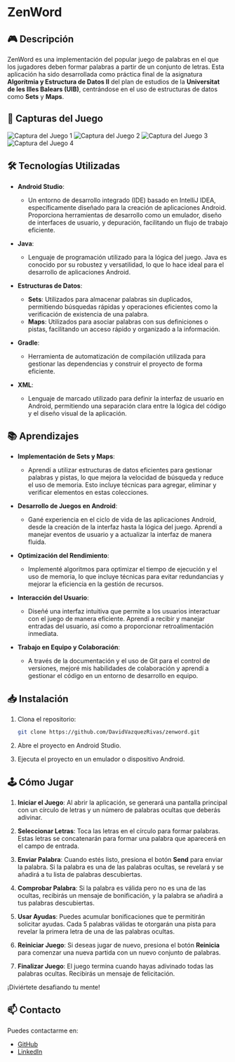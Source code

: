# ZenWord

## 🎮 Descripción

ZenWord es una implementación del popular juego de palabras en el que los jugadores deben formar palabras a partir de un conjunto de letras. Esta aplicación ha sido desarrollada como práctica final de la asignatura **Algorítmia y Estructura de Datos II** del plan de estudios de la **Universitat de les Illes Balears (UIB)**, centrándose en el uso de estructuras de datos como **Sets** y **Maps**.

## 📸 Capturas del Juego

![Captura del Juego 1](readmeImages/Captura1.png)
![Captura del Juego 2](readmeImages/Captura2.png)
![Captura del Juego 3](readmeImages/Captura3.png)
![Captura del Juego 4](readmeImages/Captura4.png)

## 🛠️ Tecnologías Utilizadas

- **Android Studio**: 
  - Un entorno de desarrollo integrado (IDE) basado en IntelliJ IDEA, específicamente diseñado para la creación de aplicaciones Android. Proporciona herramientas de desarrollo como un emulador, diseño de interfaces de usuario, y depuración, facilitando un flujo de trabajo eficiente.

- **Java**: 
  - Lenguaje de programación utilizado para la lógica del juego. Java es conocido por su robustez y versatilidad, lo que lo hace ideal para el desarrollo de aplicaciones Android. 

- **Estructuras de Datos**:
  - **Sets**: Utilizados para almacenar palabras sin duplicados, permitiendo búsquedas rápidas y operaciones eficientes como la verificación de existencia de una palabra.
  - **Maps**: Utilizados para asociar palabras con sus definiciones o pistas, facilitando un acceso rápido y organizado a la información.

- **Gradle**: 
  - Herramienta de automatización de compilación utilizada para gestionar las dependencias y construir el proyecto de forma eficiente.

- **XML**:
  - Lenguaje de marcado utilizado para definir la interfaz de usuario en Android, permitiendo una separación clara entre la lógica del código y el diseño visual de la aplicación.

## 📚 Aprendizajes

- **Implementación de Sets y Maps**:
  - Aprendí a utilizar estructuras de datos eficientes para gestionar palabras y pistas, lo que mejora la velocidad de búsqueda y reduce el uso de memoria. Esto incluye técnicas para agregar, eliminar y verificar elementos en estas colecciones.

- **Desarrollo de Juegos en Android**:
  - Gané experiencia en el ciclo de vida de las aplicaciones Android, desde la creación de la interfaz hasta la lógica del juego. Aprendí a manejar eventos de usuario y a actualizar la interfaz de manera fluida.

- **Optimización del Rendimiento**:
  - Implementé algoritmos para optimizar el tiempo de ejecución y el uso de memoria, lo que incluye técnicas para evitar redundancias y mejorar la eficiencia en la gestión de recursos.

- **Interacción del Usuario**:
  - Diseñé una interfaz intuitiva que permite a los usuarios interactuar con el juego de manera eficiente. Aprendí a recibir y manejar entradas del usuario, así como a proporcionar retroalimentación inmediata.

- **Trabajo en Equipo y Colaboración**:
  - A través de la documentación y el uso de Git para el control de versiones, mejoré mis habilidades de colaboración y aprendí a gestionar el código en un entorno de desarrollo en equipo.

## 📥 Instalación

1. Clona el repositorio:

   ```bash
   git clone https://github.com/DavidVazquezRivas/zenword.git
   ```

2. Abre el proyecto en Android Studio.
3. Ejecuta el proyecto en un emulador o dispositivo Android.

## 🕹️ Cómo Jugar

1. **Iniciar el Juego**: Al abrir la aplicación, se generará una pantalla principal con un círculo de letras y un número de palabras ocultas que deberás adivinar.

2. **Seleccionar Letras**: Toca las letras en el círculo para formar palabras. Estas letras se concatenarán para formar una palabra que aparecerá en el campo de entrada.

3. **Enviar Palabra**: Cuando estés listo, presiona el botón **Send** para enviar la palabra. Si la palabra es una de las palabras ocultas, se revelará y se añadirá a tu lista de palabras descubiertas.

4. **Comprobar Palabra**: Si la palabra es válida pero no es una de las ocultas, recibirás un mensaje de bonificación, y la palabra se añadirá a tus palabras descubiertas.

5. **Usar Ayudas**: Puedes acumular bonificaciones que te permitirán solicitar ayudas. Cada 5 palabras válidas te otorgarán una pista para revelar la primera letra de una de las palabras ocultas.

6. **Reiniciar Juego**: Si deseas jugar de nuevo, presiona el botón **Reinicia** para comenzar una nueva partida con un nuevo conjunto de palabras.

7. **Finalizar Juego**: El juego termina cuando hayas adivinado todas las palabras ocultas. Recibirás un mensaje de felicitación.

¡Diviértete desafiando tu mente!

## 📫 Contacto

Puedes contactarme en:

- [GitHub](https://github.com/DavidVazquezRivas)
- [LinkedIn](https://www.linkedin.com/in/david-v%C3%A1zquez-rivas-a75a9528b/)